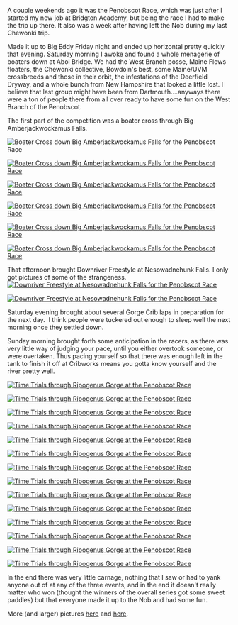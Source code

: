 <html><body><p>A couple weekends ago it was the Penobscot Race, which was just after I started my new job at Bridgton Academy, but being the race I had to make the trip up there. It also was a week after having left the Nob during my last Chewonki trip.



Made it up to Big Eddy Friday night and ended up horizontal pretty quickly that evening. Saturday morning I awoke and found a whole menagerie of boaters down at Abol Bridge. We had the West Branch posse, Maine Flows floaters, the Chewonki collective, Bowdoin's best, some Maine/UVM crossbreeds and those in their orbit, the infestations of the Deerfield Dryway, and a whole bunch from New Hampshire that looked a little lost. I believe that last group might have been from Dartmouth....anyways there were a ton of people there from all over ready to have some fun on the West Branch of the Penobscot.



The first part of the competition was a boater cross through Big Amberjackwockamus Falls.



<img class="alignnone size-large wp-image-1923 [ftmt_id] nofotomoto" alt="Boater Cross down Big Amberjackwockamus Falls for the Penobscot Race" src="http://alexkerney.com/wp-content/uploads/2013/08/20130727_DSC0200-840x557.jpg">



<a href="http://alexkerney.com/wp-content/uploads/2013/08/20130727_DSC0165.jpg"><img class="alignnone size-large wp-image-1922 [ftmt_id] nofotomoto" alt="Boater Cross down Big Amberjackwockamus Falls for the Penobscot Race" src="http://alexkerney.com/wp-content/uploads/2013/08/20130727_DSC0165-840x557.jpg"></a>



<a href="http://alexkerney.com/wp-content/uploads/2013/08/20130727_DSC0507.jpg"><img class="alignnone size-large wp-image-1927 [ftmt_id] nofotomoto" alt="Boater Cross down Big Amberjackwockamus Falls for the Penobscot Race" src="http://alexkerney.com/wp-content/uploads/2013/08/20130727_DSC0507-840x559.jpg"></a>



<a href="http://alexkerney.com/wp-content/uploads/2013/08/20130727_DSC0583.jpg"><img class="alignnone size-large wp-image-1928 [ftmt_id] nofotomoto" alt="Boater Cross down Big Amberjackwockamus Falls for the Penobscot Race" src="http://alexkerney.com/wp-content/uploads/2013/08/20130727_DSC0583-840x559.jpg"></a>



<a href="http://alexkerney.com/wp-content/uploads/2013/08/20130727_DSC0394.jpg"><img class="alignnone size-large wp-image-1924 [ftmt_id] nofotomoto" alt="Boater Cross down Big Amberjackwockamus Falls for the Penobscot Race" src="http://alexkerney.com/wp-content/uploads/2013/08/20130727_DSC0394-840x559.jpg"></a>



<a href="http://alexkerney.com/wp-content/uploads/2013/08/20130727_DSC0400.jpg"><img class="alignnone size-large wp-image-1925 [ftmt_id] nofotomoto" alt="Boater Cross down Big Amberjackwockamus Falls for the Penobscot Race" src="http://alexkerney.com/wp-content/uploads/2013/08/20130727_DSC0400-840x557.jpg"></a>



That afternoon brought Downriver Freestyle at Nesowadnehunk Falls. I only got pictures of some of the strangeness.<a href="http://alexkerney.com/wp-content/uploads/2013/08/20130727_DSC0778.jpg"><img class="alignnone size-large wp-image-1929 [ftmt_id] nofotomoto" alt="Downriver Freestyle at Nesowadnehunk Falls for the Penobscot Race" src="http://alexkerney.com/wp-content/uploads/2013/08/20130727_DSC0778-840x559.jpg"></a>



<a href="http://alexkerney.com/wp-content/uploads/2013/08/20130727_DSC0813.jpg"><img class="alignnone size-large wp-image-1930 [ftmt_id] nofotomoto" alt="Downriver Freestyle at Nesowadnehunk Falls for the Penobscot Race" src="http://alexkerney.com/wp-content/uploads/2013/08/20130727_DSC0813-840x559.jpg"></a>



Saturday evening brought about several Gorge Crib laps in preparation for the next day.  I think people were tuckered out enough to sleep well the next morning once they settled down.



Sunday morning brought forth some anticipation in the racers, as there was very little way of judging your pace, until you either overtook someone, or were overtaken. Thus pacing yourself so that there was enough left in the tank to finish it off at Cribworks means you gotta know yourself and the river pretty well.



<a href="http://alexkerney.com/wp-content/uploads/2013/08/20130728_DSC0826.jpg"><img class="alignnone size-large wp-image-1940 [ftmt_id] nofotomoto" alt="Time Trials through Ripogenus Gorge at the Penobscot Race" src="http://alexkerney.com/wp-content/uploads/2013/08/20130728_DSC0826-840x1264.jpg"></a>



<a href="http://alexkerney.com/wp-content/uploads/2013/08/20130728_DSC0844.jpg"><img class="alignnone size-large wp-image-1941 [ftmt_id] nofotomoto" alt="Time Trials through Ripogenus Gorge at the Penobscot Race" src="http://alexkerney.com/wp-content/uploads/2013/08/20130728_DSC0844-840x1260.jpg"></a>



<a href="http://alexkerney.com/wp-content/uploads/2013/08/20130728_DSC0852.jpg"><img class="alignnone size-large wp-image-1942 [ftmt_id] nofotomoto" alt="Time Trials through Ripogenus Gorge at the Penobscot Race" src="http://alexkerney.com/wp-content/uploads/2013/08/20130728_DSC0852-840x1260.jpg"></a>



<a href="http://alexkerney.com/wp-content/uploads/2013/08/20130728_DSC0021.jpg"><img class="alignnone size-large wp-image-1931 [ftmt_id] nofotomoto" alt="Time Trials through Ripogenus Gorge at the Penobscot Race" src="http://alexkerney.com/wp-content/uploads/2013/08/20130728_DSC0021-840x1264.jpg"></a>



<a href="http://alexkerney.com/wp-content/uploads/2013/08/20130728_DSC0027.jpg"><img class="alignnone size-large wp-image-1932 [ftmt_id] nofotomoto" alt="Time Trials through Ripogenus Gorge at the Penobscot Race" src="http://alexkerney.com/wp-content/uploads/2013/08/20130728_DSC0027-840x557.jpg"></a>



<a href="http://alexkerney.com/wp-content/uploads/2013/08/20130728_DSC0028.jpg"><img class="alignnone size-large wp-image-1933 [ftmt_id] nofotomoto" alt="Time Trials through Ripogenus Gorge at the Penobscot Race" src="http://alexkerney.com/wp-content/uploads/2013/08/20130728_DSC0028-840x1264.jpg"></a>



<a href="http://alexkerney.com/wp-content/uploads/2013/08/20130728_DSC0076.jpg"><img class="alignnone size-large wp-image-1934 [ftmt_id] nofotomoto" alt="Time Trials through Ripogenus Gorge at the Penobscot Race" src="http://alexkerney.com/wp-content/uploads/2013/08/20130728_DSC0076-840x1260.jpg"></a>



<a href="http://alexkerney.com/wp-content/uploads/2013/08/20130728_DSC0101.jpg"><img class="alignnone size-large wp-image-1935 [ftmt_id] nofotomoto" alt="Time Trials through Ripogenus Gorge at the Penobscot Race" src="http://alexkerney.com/wp-content/uploads/2013/08/20130728_DSC0101-840x557.jpg"></a>



<a href="http://alexkerney.com/wp-content/uploads/2013/08/20130728_DSC0196.jpg"><img class="alignnone size-large wp-image-1936 [ftmt_id] nofotomoto" alt="Time Trials through Ripogenus Gorge at the Penobscot Race" src="http://alexkerney.com/wp-content/uploads/2013/08/20130728_DSC0196-840x1264.jpg"></a>



<a href="http://alexkerney.com/wp-content/uploads/2013/08/20130728_DSC0287.jpg"><img class="alignnone size-large wp-image-1937 [ftmt_id] nofotomoto" alt="Time Trials through Ripogenus Gorge at the Penobscot Race" src="http://alexkerney.com/wp-content/uploads/2013/08/20130728_DSC0287-840x1264.jpg"></a>



<a href="http://alexkerney.com/wp-content/uploads/2013/08/20130728_DSC0288.jpg"><img class="alignnone size-large wp-image-1938 [ftmt_id] nofotomoto" alt="Time Trials through Ripogenus Gorge at the Penobscot Race" src="http://alexkerney.com/wp-content/uploads/2013/08/20130728_DSC0288-840x557.jpg"></a>



<a href="http://alexkerney.com/wp-content/uploads/2013/08/20130728_DSC0925.jpg"><img class="alignnone size-large wp-image-1944 [ftmt_id] nofotomoto" alt="Time Trials through Ripogenus Gorge at the Penobscot Race" src="http://alexkerney.com/wp-content/uploads/2013/08/20130728_DSC0925-840x1260.jpg"></a>



<a href="http://alexkerney.com/wp-content/uploads/2013/08/20130728_DSC0887.jpg"><img class="alignnone size-large wp-image-1943 [ftmt_id] nofotomoto" alt="Time Trials through Ripogenus Gorge at the Penobscot Race" src="http://alexkerney.com/wp-content/uploads/2013/08/20130728_DSC0887-840x557.jpg"></a>



<a href="http://alexkerney.com/wp-content/uploads/2013/08/20130728_DSC0307.jpg"><img class="alignnone size-large wp-image-1939 [ftmt_id] nofotomoto" alt="Time Trials through Ripogenus Gorge at the Penobscot Race" src="http://alexkerney.com/wp-content/uploads/2013/08/20130728_DSC0307-840x1264.jpg"></a>



In the end there was very little carnage, nothing that I saw or had to yank anyone out of at any of the three events, and in the end it doesn't really matter who won (thought the winners of the overall series got some sweet paddles) but that everyone made it up to the Nob and had some fun.



More (and larger) pictures <a title="The Nob Race - Part 1" href="https://www.evernote.com/shard/s165/sh/4207c5df-f667-4e21-bcd7-37e728debd06/8c8fcf190c149bce2f2c79a777301304">here</a> and <a title="The Nob Race - Part 2" href="https://www.evernote.com/shard/s165/sh/d52a6ac5-2404-40d8-9bcf-f82b2c2165c4/c0b24fc7a1b7357bcc9714dd9adad41c">here</a>.</p></body></html>